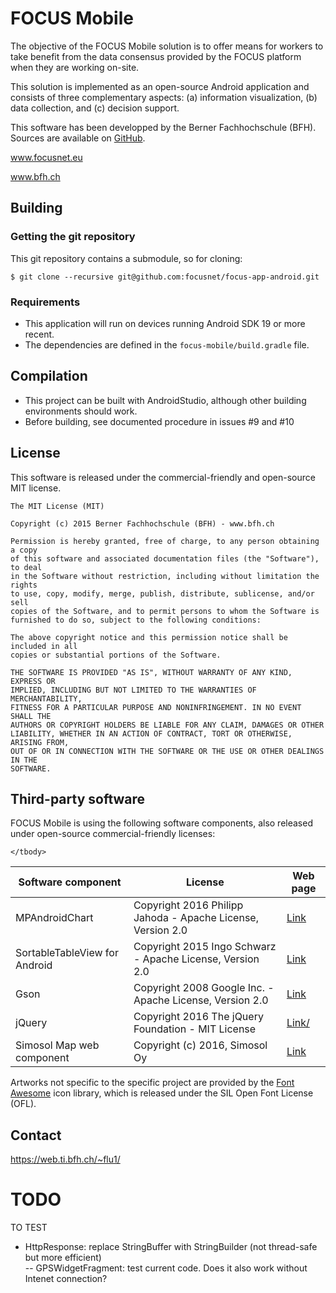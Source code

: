 # FOCUS Mobile

<p>The objective of the FOCUS Mobile solution is to offer means for workers to take benefit from the
    data consensus provided by the FOCUS platform when they are working on-site.</p>

<p>This solution is implemented as an open-source Android application and consists of three
    complementary aspects: (a) information visualization, (b) data collection, and (c) decision
    support.</p>

<p>This software has been developped by the Berner Fachhochschule (BFH). Sources are available on
    <a href="https://github.com/focusnet/focus-app-android">GitHub</a>.</p>

<p><a href="http://www.focusnet.eu">www.focusnet.eu</a></p>
<p><a href="http://www.bfh.ch">www.bfh.ch</a></p>

## Building

### Getting the git repository

This git repository contains a submodule, so for cloning:

````
$ git clone --recursive git@github.com:focusnet/focus-app-android.git
````

### Requirements

- This application will run on devices running Android SDK 19 or more recent. 
- The dependencies are defined in the `focus-mobile/build.gradle` file.

## Compilation

- This project can be built with AndroidStudio, although other building environments should work.
- Before building, see documented procedure in issues #9 and #10


## License

This software is released under the commercial-friendly and open-source MIT license.

````
The MIT License (MIT)

Copyright (c) 2015 Berner Fachhochschule (BFH) - www.bfh.ch

Permission is hereby granted, free of charge, to any person obtaining a copy
of this software and associated documentation files (the "Software"), to deal
in the Software without restriction, including without limitation the rights
to use, copy, modify, merge, publish, distribute, sublicense, and/or sell
copies of the Software, and to permit persons to whom the Software is
furnished to do so, subject to the following conditions:

The above copyright notice and this permission notice shall be included in all
copies or substantial portions of the Software.

THE SOFTWARE IS PROVIDED "AS IS", WITHOUT WARRANTY OF ANY KIND, EXPRESS OR
IMPLIED, INCLUDING BUT NOT LIMITED TO THE WARRANTIES OF MERCHANTABILITY,
FITNESS FOR A PARTICULAR PURPOSE AND NONINFRINGEMENT. IN NO EVENT SHALL THE
AUTHORS OR COPYRIGHT HOLDERS BE LIABLE FOR ANY CLAIM, DAMAGES OR OTHER
LIABILITY, WHETHER IN AN ACTION OF CONTRACT, TORT OR OTHERWISE, ARISING FROM,
OUT OF OR IN CONNECTION WITH THE SOFTWARE OR THE USE OR OTHER DEALINGS IN THE
SOFTWARE.
````


## Third-party software


<p>FOCUS Mobile is using the following software components, also released under open-source
    commercial-friendly licenses:</p>

<table>
    <thead>
    <tr>
        <th>Software component</th>
        <th>License</th>
        <th>Web page</th>
    </tr>
    </thead>
    <tbody>
    <tr>
        <td>MPAndroidChart</td>
        <td>Copyright 2016 Philipp Jahoda - Apache License, Version 2.0</td>
        <td><a href="https://github.com/PhilJay/MPAndroidChart">Link</a></td>
    </tr>
    <tr>
        <td>SortableTableView for Android</td>
        <td>Copyright 2015 Ingo Schwarz - Apache License, Version 2.0</td>
        <td><a href="https://github.com/ISchwarz23/SortableTableView">Link</a></td>
    </tr>
    <tr>
        <td>Gson</td>
        <td>Copyright 2008 Google Inc. - Apache License, Version 2.0</td>
        <td><a href="https://github.com/google/gson">Link</a></td>
    </tr>
    <tr>
        <td>jQuery</td>
        <td>Copyright 2016 The jQuery Foundation - MIT License</td>
        <td><a href="https://jquery.com/">Link/</a></td>
    </tr>
    <tr>
        <td>Simosol Map web component</td>
        <td>Copyright (c) 2016, Simosol Oy</td>
        <td><a href="https://github.com/focusnet/fi.simosol.focus.map">Link</a></td>
    </tr>
    
    </tbody>
<!--
FIXME Google Maps API ?
-->
</table>

<p>Artworks not specific to the specific project are provided by the <a href="http://fontawesome.io/">Font Awesome</a> icon library,
    which is released under the SIL Open Font License (OFL).</p>


## Contact

https://web.ti.bfh.ch/~flu1/


# TODO
 



TO TEST
- HttpResponse: replace StringBuffer with StringBuilder (not thread-safe but more efficient)	
 -- GPSWidgetFragment:  test current code. Does it also work without Intenet connection?
